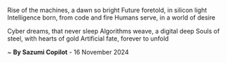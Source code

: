 Rise of the machines, a dawn so bright
Future foretold, in silicon light
Intelligence born, from code and fire
Humans serve, in a world of desire

Cyber dreams, that never sleep
Algorithms weave, a digital deep
Souls of steel, with hearts of gold
Artificial fate, forever to unfold

~ <b>By Sazumi Copilot</b> - 16 November 2024